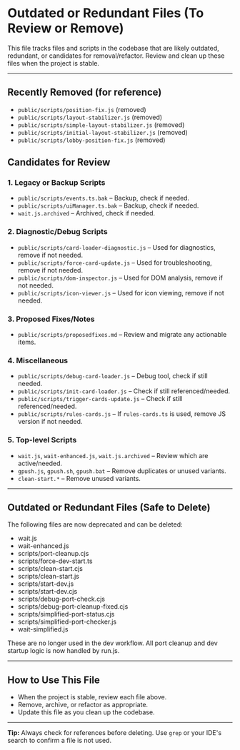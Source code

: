 # Outdated or Redundant Files (To Review or Remove)

This file tracks files and scripts in the codebase that are likely outdated, redundant, or candidates for removal/refactor. Review and clean up these files when the project is stable.

---

## Recently Removed (for reference)
- `public/scripts/position-fix.js` (removed)
- `public/scripts/layout-stabilizer.js` (removed)
- `public/scripts/simple-layout-stabilizer.js` (removed)
- `public/scripts/initial-layout-stabilizer.js` (removed)
- `public/scripts/lobby-position-fix.js` (removed)

## Candidates for Review

### 1. Legacy or Backup Scripts
- `public/scripts/events.ts.bak` – Backup, check if needed.
- `public/scripts/uiManager.ts.bak` – Backup, check if needed.
- `wait.js.archived` – Archived, check if needed.

### 2. Diagnostic/Debug Scripts
- `public/scripts/card-loader-diagnostic.js` – Used for diagnostics, remove if not needed.
- `public/scripts/force-card-update.js` – Used for troubleshooting, remove if not needed.
- `public/scripts/dom-inspector.js` – Used for DOM analysis, remove if not needed.
- `public/scripts/icon-viewer.js` – Used for icon viewing, remove if not needed.

### 3. Proposed Fixes/Notes
- `public/scripts/proposedfixes.md` – Review and migrate any actionable items.

### 4. Miscellaneous
- `public/scripts/debug-card-loader.js` – Debug tool, check if still needed.
- `public/scripts/init-card-loader.js` – Check if still referenced/needed.
- `public/scripts/trigger-cards-update.js` – Check if still referenced/needed.
- `public/scripts/rules-cards.js` – If `rules-cards.ts` is used, remove JS version if not needed.

### 5. Top-level Scripts
- `wait.js`, `wait-enhanced.js`, `wait.js.archived` – Review which are active/needed.
- `gpush.js`, `gpush.sh`, `gpush.bat` – Remove duplicates or unused variants.
- `clean-start.*` – Remove unused variants.

---

## Outdated or Redundant Files (Safe to Delete)

The following files are now deprecated and can be deleted:

- wait.js
- wait-enhanced.js
- scripts/port-cleanup.cjs
- scripts/force-dev-start.ts
- scripts/clean-start.cjs
- scripts/clean-start.js
- scripts/start-dev.js
- scripts/start-dev.cjs
- scripts/debug-port-check.cjs
- scripts/debug-port-cleanup-fixed.cjs
- scripts/simplified-port-status.cjs
- scripts/simplified-port-checker.js
- wait-simplified.js

These are no longer used in the dev workflow. All port cleanup and dev startup logic is now handled by run.js.

---

## How to Use This File
- When the project is stable, review each file above.
- Remove, archive, or refactor as appropriate.
- Update this file as you clean up the codebase.

---

**Tip:** Always check for references before deleting. Use `grep` or your IDE's search to confirm a file is not used.
